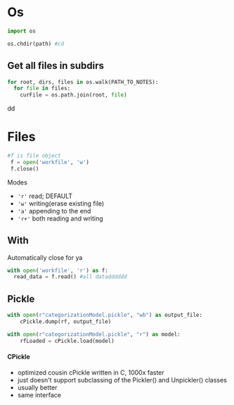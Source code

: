 # Os

```py
import os

os.chdir(path) #cd
```

## Get all files in subdirs
```py
for root, dirs, files in os.walk(PATH_TO_NOTES):
  for file in files:
    curFile = os.path.join(root, file)
```
dd
# Files
```py
#f is file object
 f = open('workfile', 'w')
 f.close()
```

Modes
- `'r'` read; DEFAULT
- `'w'` writing(erase existing file)
- `'a'` appending to the end
- `'r+'` both reading and writing

## With
Automatically close for ya
```py
with open('workfile', 'r') as f:
  read_data = f.read() #all datadddddd
```

## Pickle
```py
with open(r"categorizationModel.pickle", "wb") as output_file:
    cPickle.dump(rf, output_file)

with open(r"categorizationModel.pickle", "r") as model:
    rfLoaded = cPickle.load(model)
```

#### CPickle
- optimized cousin cPickle written in C, 1000x faster
- just doesn't support subclassing of the Pickler() and Unpickler() classes
- usually better
- same interface
